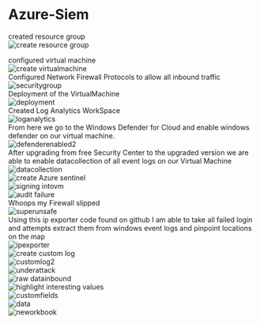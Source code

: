# Azure-Siem
created resource group<br>
![create resource group](https://user-images.githubusercontent.com/105601437/206636602-3f152094-9e4f-4c0d-a5f2-b23de7fdc469.png)


configured virtual machine
<br>
![create virtualmachine](https://user-images.githubusercontent.com/105601437/206637643-adda2366-043c-4d43-bd97-fe1737a22a26.png)
<br>
Configured Network Firewall Protocols to allow all inbound traffic
<br>
![securitygroup](https://user-images.githubusercontent.com/105601437/206639392-3759d746-800d-453e-98de-88cc207e8f57.png)
<br>
Deployment of the VirtualMachine
<br>
![deployment](https://user-images.githubusercontent.com/105601437/206640224-62771bcc-9cd6-4e84-bd0b-763aa3654c66.png)
<br>
Created Log Analytics WorkSpace
<br>
![loganalytics](https://user-images.githubusercontent.com/105601437/206645890-ed3fe25a-b15f-4a6e-b621-5b83e5ae5519.png)
<br>
From here we go to the Windows Defender for Cloud and enable windows defender on our virtual machine.
<br>
![defenderenabled2](https://user-images.githubusercontent.com/105601437/206648169-f679f8ba-b6b4-43f8-9c58-214a4589a641.png)
<br>
After upgrading from free Security Center to the upgraded version we are able to enable datacollection of all event logs on our Virtual Machine
<br>
![datacollection](https://user-images.githubusercontent.com/105601437/206828568-174993f6-e0ca-4f45-9d29-0c26bfc85c7a.png)
<br>
![create Azure sentinel](https://user-images.githubusercontent.com/105601437/206828743-54743869-a642-4067-895c-c26543f671d9.png)
<br>
![signing intovm](https://user-images.githubusercontent.com/105601437/206829911-697ed8a3-3353-4cfb-8e69-27fbd62c26e8.png)
<br>
![audit failure](https://user-images.githubusercontent.com/105601437/206829957-fc91a68a-314b-4da9-b75c-21a6722ab2ac.png)
<br>
Whoops my Firewall slipped
<br>
![superunsafe](https://user-images.githubusercontent.com/105601437/206830205-c5c4ceee-7af0-441b-a098-801780ad6b5d.png)
<br>
Using this ip exporter code found on github I am able to take all failed login and attempts extract them from windows event logs and pinpoint locations on the map
<br>
![ipexporter](https://user-images.githubusercontent.com/105601437/206830588-850be65b-aeae-4cb9-bc53-9cad58499592.png)
<br>
![create custom log](https://user-images.githubusercontent.com/105601437/206830964-a77fb4d1-d82f-4016-bcb2-3d562ab46193.png)
<br>
![customlog2](https://user-images.githubusercontent.com/105601437/206831023-9ca0796a-4bbe-4a6b-89e3-37ede1ed5f50.png)
<br>
![underattack](https://user-images.githubusercontent.com/105601437/206831329-a99f8586-8cf9-4064-ae13-c8f484684677.png)
<br>
![raw datainbound](https://user-images.githubusercontent.com/105601437/206831892-10ba3ecd-9219-42b6-a7dc-ad87da3a11bb.png)
<br>
![highlight interesting values](https://user-images.githubusercontent.com/105601437/207255705-4351ad0b-12e9-46ae-af67-f8eefe2b2641.png)
<br>
![customfields](https://user-images.githubusercontent.com/105601437/207254654-19bb6864-8516-44fd-b522-c3c842a4af94.png)
<br>
![data](https://user-images.githubusercontent.com/105601437/207260821-f523dff5-d07d-4135-960d-9057f8f19c6e.png)
<br>
![neworkbook](https://user-images.githubusercontent.com/105601437/207263862-96ed6d3e-5f63-45b7-8411-fda39ce14e51.png)



